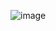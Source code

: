![image](https://github.com/urtaav/jpa-relations/assets/30246385/8cf0ea97-d43e-4323-b5ac-4dd940343cb5)
